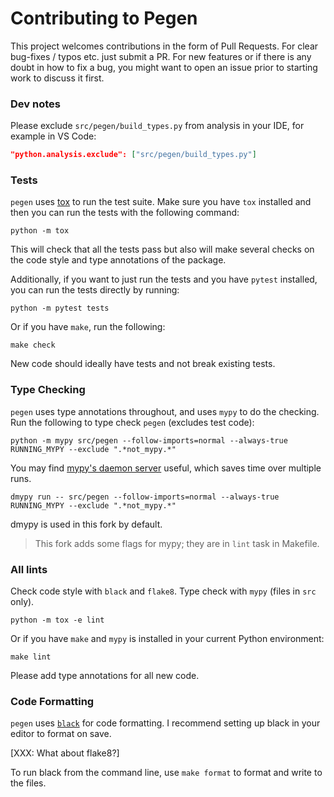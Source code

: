 # Contributing to Pegen

This project welcomes contributions in the form of Pull Requests.
For clear bug-fixes / typos etc. just submit a PR.
For new features or if there is any doubt in how to fix a bug, you might want
to open an issue prior to starting work to discuss it first.

### Dev notes

Please exclude `src/pegen/build_types.py` from analysis in your IDE, for example
in VS Code:

```json
"python.analysis.exclude": ["src/pegen/build_types.py"]
```

### Tests

`pegen` uses [tox](https://pypi.org/project/tox/) to run the test suite. Make sure
you have `tox` installed and then you can run the tests with the following command:

```
python -m tox
```

This will check that all the tests pass but also will make several checks on the code style
and type annotations of the package.

Additionally, if you want to just run the tests and you have `pytest` installed, you can run
the tests directly by running:

```
python -m pytest tests
```

Or if you have `make`, run the following:

```
make check
```

New code should ideally have tests and not break existing tests.

### Type Checking

`pegen` uses type annotations throughout, and uses `mypy` to do the checking.
Run the following to type check `pegen` (excludes test code):

```
python -m mypy src/pegen --follow-imports=normal --always-true RUNNING_MYPY --exclude ".*not_mypy.*"
```

You may find [mypy's daemon server](https://mypy.readthedocs.io/en/stable/mypy_daemon.html) useful,
which saves time over multiple runs.

```
dmypy run -- src/pegen --follow-imports=normal --always-true RUNNING_MYPY --exclude ".*not_mypy.*"
```

dmypy is used in this fork by default.

> This fork adds some flags for mypy; they are in `lint` task in Makefile.

### All lints

Check code style with `black` and `flake8`. Type check with `mypy` (files in `src` only).

```
python -m tox -e lint
```

Or if you have `make` and `mypy` is installed in your current Python environment:

```
make lint
```

Please add type annotations for all new code.

### Code Formatting

`pegen` uses [`black`](https://github.com/psf/black) for code formatting.
I recommend setting up black in your editor to format on save.

[XXX: What about flake8?]

To run black from the command line, use `make format` to format and write to the files.
